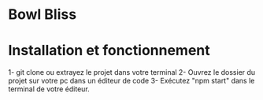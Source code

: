 # Bowl Bliss

# Installation et fonctionnement

1- git clone ou extrayez le projet dans votre terminal
2- Ouvrez le dossier du projet sur votre pc dans un éditeur de code
3- Exécutez "npm start" dans le terminal de votre éditeur.
